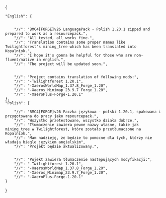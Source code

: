{

	"English": {
		
		
		"//": "BMC4[FORGE]v26 LanguagePack - Polish 1.20.1 zipped and prepared to work as a resourcepack.",
		"//": "All tested, all works fine.",
		"//": "Translation contains some proper names like Twilightforest's mining_tree which has been translated into Kopalniok.",
		"//": "I hope it's gonna be helpful for those who are non-fluent/native in english.",
		"//": "The project will be updated soon.",
		
		
		"//": "Project contains translation of following mods:",
		"//": "-Twilightforest 1.20.1",
		"//": "-XaerosWorldMap_1.37.8_Forge_1.20",
		"//": "-Xaeros_Minimap_23.9.7_Forge_1.20",
		"//": "-XaeroPlus-Forge-1.20.1"
	},
	"Polish": {
		
		"//": "BMC4[FORGE]v26 Paczka językowa - polski 1.20.1, spakowana i przygotowana do pracy jako resourcepack.",
		"//": "Wszystko przetestowane, wszystko działa dobrze.",
		"//": "Tłumaczenie zawiera pewne nazwy własne, takie jak mining_tree w Twilightforest, które zostało przetłumaczone na Kopalniok.",
		"//": "Mam nadzieję, że będzie to pomocne dla tych, którzy nie władają biegle językiem angielskim",
  		"//": "Projekt będzie aktualizowany.",
		
		
		"//": "Pojekt zawiera tłumaczenie następujących modyfikacji:",
		"//": "-Twilightforest 1.20.1",
		"//": "-XaerosWorldMap_1.37.8_Forge_1.20",
		"//": "-Xaeros_Minimap_23.9.7_Forge_1.20",
		"//": "-XaeroPlus-Forge-1.20.1"
	}
}
